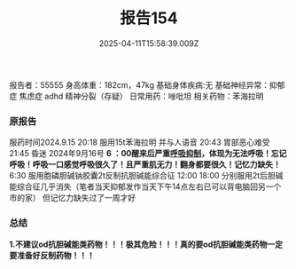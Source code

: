 ﻿---
title: 报告154
description: 
published: true
date: 2025-04-11T15:58:39.009Z
tags: 
editor: markdown
dateCreated: 2025-04-12T10:05:12.112Z
---

报告者：55555
身高体重：182cm，47kg
基础身体疾病:无
基础神经异常：抑郁症 焦虑症 adhd 精神分裂（存疑）
日常用药：唑吡坦
相关药物：苯海拉明

### 原报告
服药时间2024.9.15 
20:18 服用15t苯海拉明 并与人语音
20:43 胃部恶心难受
21:45 昏迷
2024年9月16号
**6 ：00醒来后严重[呼吸抑制](/drug_effect/呼吸抑制)，体现为无法呼吸！忘记呼吸！呼吸一口感觉呼吸很久了！且严重肌无力！翻身都要很久！记忆力缺失！**
6:30 服用胞磷胆碱钠胶囊2t反制抗胆碱能综合征
12:00 18:00 分别服用2t后胆碱能综合征几乎消失（笔者当天抑郁发作当天下午14点左右已可以背电脑回另一个市的家）
但记忆力缺失过了一周才好

### 总结
**1.不建议od抗胆碱能类药物！！！极其危险！！！真的要od抗胆碱能类药物一定要准备好反制药物！！！**
